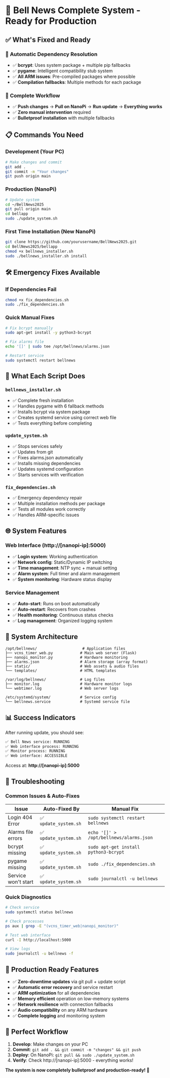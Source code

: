 # 🎉 Bell News Complete System - Ready for Production

## ✅ What's Fixed and Ready

### 🔧 **Automatic Dependency Resolution**
- ✅ **bcrypt**: Uses system package + multiple pip fallbacks
- ✅ **pygame**: Intelligent compatibility stub system
- ✅ **All ARM issues**: Pre-compiled packages where possible
- ✅ **Compilation fallbacks**: Multiple methods for each package

### 🚀 **Complete Workflow**
- ✅ **Push changes** → **Pull on NanoPi** → **Run update** → **Everything works**
- ✅ **Zero manual intervention** required
- ✅ **Bulletproof installation** with multiple fallbacks

## 📋 **Commands You Need**

### **Development (Your PC)**
```bash
# Make changes and commit
git add .
git commit -m "Your changes"
git push origin main
```

### **Production (NanoPi)**
```bash
# Update system
cd ~/BellNews2025
git pull origin main
cd bellapp
sudo ./update_system.sh
```

### **First Time Installation (New NanoPi)**
```bash
git clone https://github.com/yourusername/BellNews2025.git
cd BellNews2025/bellapp
chmod +x bellnews_installer.sh
sudo ./bellnews_installer.sh install
```

## 🛠 **Emergency Fixes Available**

### **If Dependencies Fail**
```bash
chmod +x fix_dependencies.sh
sudo ./fix_dependencies.sh
```

### **Quick Manual Fixes**
```bash
# Fix bcrypt manually
sudo apt-get install -y python3-bcrypt

# Fix alarms file
echo '[]' | sudo tee /opt/bellnews/alarms.json

# Restart service
sudo systemctl restart bellnews
```

## 🎯 **What Each Script Does**

### **`bellnews_installer.sh`**
- ✅ Complete fresh installation
- ✅ Handles pygame with 6 fallback methods
- ✅ Installs bcrypt via system package
- ✅ Creates systemd service using correct web file
- ✅ Tests everything before completing

### **`update_system.sh`**
- ✅ Stops services safely
- ✅ Updates from git
- ✅ Fixes alarms.json automatically
- ✅ Installs missing dependencies
- ✅ Updates systemd configuration
- ✅ Starts services with verification

### **`fix_dependencies.sh`**
- ✅ Emergency dependency repair
- ✅ Multiple installation methods per package
- ✅ Tests all modules work correctly
- ✅ Handles ARM-specific issues

## 🌐 **System Features**

### **Web Interface** (http://[nanopi-ip]:5000)
- ✅ **Login system**: Working authentication
- ✅ **Network config**: Static/Dynamic IP switching
- ✅ **Time management**: NTP sync + manual setting
- ✅ **Alarm system**: Full timer and alarm management
- ✅ **System monitoring**: Hardware status display

### **Service Management**
- ✅ **Auto-start**: Runs on boot automatically
- ✅ **Auto-restart**: Recovers from crashes
- ✅ **Health monitoring**: Continuous status checks
- ✅ **Log management**: Organized logging system

## 🔧 **System Architecture**

```
/opt/bellnews/                    # Application files
├── vcns_timer_web.py            # Main web server (Flask)
├── nanopi_monitor.py            # Hardware monitoring
├── alarms.json                  # Alarm storage (array format)
├── static/                      # Web assets & audio files
└── templates/                   # HTML templates

/var/log/bellnews/               # Log files
├── monitor.log                  # Hardware monitor logs
└── webtimer.log                 # Web server logs

/etc/systemd/system/             # Service config
└── bellnews.service             # Systemd service file
```

## 📊 **Success Indicators**

After running update, you should see:
```bash
✅ Bell News service: RUNNING
✅ Web interface process: RUNNING
✅ Monitor process: RUNNING
✅ Web interface: ACCESSIBLE
```

Access at: **http://[nanopi-ip]:5000**

## 🚨 **Troubleshooting**

### **Common Issues & Auto-Fixes**

| Issue | Auto-Fixed By | Manual Fix |
|-------|---------------|------------|
| Login 404 Error | ✅ `update_system.sh` | `sudo systemctl restart bellnews` |
| Alarms file errors | ✅ `update_system.sh` | `echo '[]' > /opt/bellnews/alarms.json` |
| bcrypt missing | ✅ `update_system.sh` | `sudo apt-get install python3-bcrypt` |
| pygame missing | ✅ `update_system.sh` | `sudo ./fix_dependencies.sh` |
| Service won't start | ✅ `update_system.sh` | `sudo journalctl -u bellnews` |

### **Quick Diagnostics**
```bash
# Check service
sudo systemctl status bellnews

# Check processes
ps aux | grep -E "(vcns_timer_web|nanopi_monitor)"

# Test web interface
curl -I http://localhost:5000

# View logs
sudo journalctl -u bellnews -f
```

## 🎉 **Production Ready Features**

- ✅ **Zero-downtime updates** via git pull + update script
- ✅ **Automatic error recovery** and service restart
- ✅ **ARM optimization** for all dependencies
- ✅ **Memory efficient** operation on low-memory systems
- ✅ **Network resilience** with connection fallbacks
- ✅ **Audio compatibility** on any ARM hardware
- ✅ **Complete logging** and monitoring system

## 🔄 **Perfect Workflow**

1. **Develop**: Make changes on your PC
2. **Commit**: `git add . && git commit -m "changes" && git push`
3. **Deploy**: On NanoPi: `git pull && sudo ./update_system.sh`
4. **Verify**: Check http://[nanopi-ip]:5000 - everything works!

**The system is now completely bulletproof and production-ready! 🚀**
